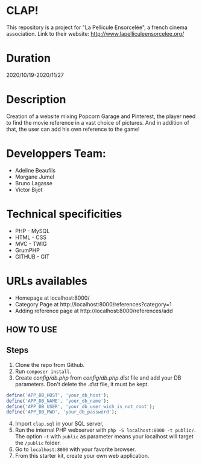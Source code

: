 # CLAP!

This repository is a project for "La Pellicule Ensorcelée", a french cinema association.
Link to their website: http://www.lapelliculeensorcelee.org/


# Duration
2020/10/19-2020/11/27


# Description

Creation of a website mixing Popcorn Garage and Pinterest, the player need to find the movie reference in a vast choice of pictures. And in addition of that,
the user can add his own reference to the game!


# Developpers Team:

- Adeline Beaufils    
- Morgane Jumel  
- Bruno Lagasse 
- Victor Bijot


# Technical specificities

- PHP    - MySQL
- HTML   - CSS
- MVC    - TWIG 
- GrumPHP 
- GITHUB   - GIT

# URLs availables

- Homepage at localhost:8000/ 
- Category Page at http://localhost:8000/references?category=1
- Adding reference page at http://localhost:8000/references/add

## HOW TO USE 
 
## Steps

1. Clone the repo from Github.
2. Run `composer install`.
3. Create *config/db.php* from *config/db.php.dist* file and add your DB parameters. Don't delete the *.dist* file, it must be kept.
```php
define('APP_DB_HOST', 'your_db_host');
define('APP_DB_NAME', 'your_db_name');
define('APP_DB_USER', 'your_db_user_wich_is_not_root');
define('APP_DB_PWD', 'your_db_password');
```
4. Import `clap.sql` in your SQL server,
5. Run the internal PHP webserver with `php -S localhost:8000 -t public/`. The option `-t` with `public` as parameter means your localhost will target the `/public` folder.
6. Go to `localhost:8000` with your favorite browser.
7. From this starter kit, create your own web application.

